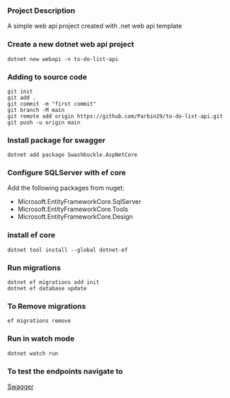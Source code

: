 ### Project Description
A simple web api project created with .net web api template

### Create a new dotnet web api project
```
dotnet new webapi -n to-do-list-api
```

### Adding to source code
```
git init
git add .
git commit -m "first commit"
git branch -M main
git remote add origin https://github.com/Parbin29/to-do-list-api.git
git push -u origin main
```

### Install package for swagger
```
dotnet add package Swashbuckle.AspNetCore
```

### Configure SQLServer with ef core 
Add the following packages from nuget:
- Microsoft.EntityFrameworkCore.SqlServer
- Microsoft.EntityFrameworkCore.Tools
- Microsoft.EntityFrameworkCore.Design

### install ef core
```
dotnet tool install --global dotnet-ef
```

### Run migrations
```
dotnet ef migrations add init
dotnet ef database update
```

### To Remove migrations 
```
ef migrations remove
```

### Run in watch mode
```
dotnet watch run
```

### To test the endpoints navigate to 

[Swagger](http://localhost:5293/swagger/index.html)

